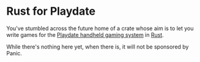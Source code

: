 # Rust for Playdate

You've stumbled across the future home of a crate whose aim is to let you write games for the [Playdate handheld gaming system](https://play.date) in [Rust](https://www.rust-lang.org).

While there's nothing here yet, when there is, it will not be sponsored by Panic.